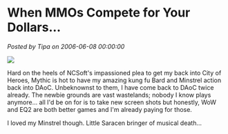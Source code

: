# When MMOs Compete for Your Dollars...

*Posted by Tipa on 2006-06-08 00:00:00*

![](../../../images/daoc-comeback.jpg)

Hard on the heels of NCSoft's impassioned plea to get my back into City of Heroes, Mythic is hot to have my amazing kung fu Bard and Minstrel action back into DAoC. Unbeknownst to them, I have come back to DAoC twice already. The newbie grounds are vast wastelands; nobody I know plays anymore... all I'd be on for is to take new screen shots but honestly, WoW and EQ2 are both better games and I'm already paying for those.

I loved my Minstrel though. Little Saracen bringer of musical death...
